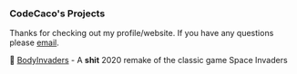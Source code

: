### CodeCaco's Projects

Thanks for checking out my profile/website. If you have any questions please [email](mailto:cacoleitao@gmailcom).

🦠 [BodyInvaders](https://codecaco.github.io/bodyinvaders) - A **shit** 2020 remake of the classic game Space Invaders
